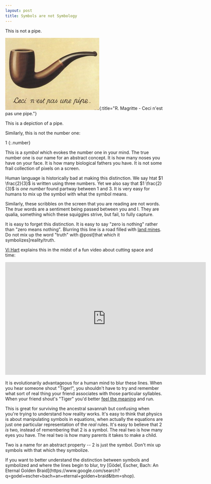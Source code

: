 ```yaml
---
layout: post
title: Symbols are not Symbology
---
```


This is not a pipe.

![Not a pipe](/images/not-a-pipe.jpg){:title="R. Magritte - Ceci n'est pas une pipe."}

This is a depiction of a pipe.

Similarly, this is not the number one:

$1$
{:.number}

This is a *symbol* which evokes the <span class="info">number one</span> in your mind. The true number one is our name for an abstract concept. It is how many noses you have on your face. It is how many biological fathers you have. It is not some frail collection of pixels on a screen.

Human language is historically bad at making this distinction. We say htat $1 \frac{2}{3}$ is written using three numbers. Yet we also say that $1 \frac{2}{3}$ is *one number* found partway between $1$ and $3$. It is very easy for humans to mix up the symbol with what the symbol means.

Similarly, these scribbles on the screen that you are reading are not words. The *true* words are a sentiment being passed between you and I. They are qualia, something which these squiggles strive, but fail, to fully capture.

It is easy to forget this distinction. It is easy to say "zero is nothing" rather than "zero means nothing". Blurring this line is a road filled with [land mines](http://en.wikipedia.org/wiki/Trivialism). Do not mix up the word "truth" with @post[that which it symbolizes]reality/truth.

[Vi Hart](http://vihart.com/) explains this in the midst of a fun video about cutting space and time:

<iframe width="640" height="360" src="http://youtube.googleapis.com/v/WkmPDOq2WfA?start=19&end=67&version=3&autoplay=0" frameborder="0" allowfullscreen></iframe>

It is evolutionarily advantageous for a human mind to blur these lines. When you hear someone shout "Tiger!", you shouldn't have to try and remember what sort of real thing your friend associates with those particular syllables. When your friend shout's "Tiger" you'd better [feel the meaning](http://lesswrong.com/lw/nq/feel_the_meaning/) and run.

This is great for surviving the ancestral savannah but confusing when you're trying to understand how reality works. It's easy to think that physics is about manipulating symbols in equations, when actually the equations are just one particular representation of the *real* rules. It's easy to believe that $2$ *is* two, instead of remembering that $2$ is a symbol. The real two is how many eyes you have. The real two is how many parents it takes to make a child.

Two is a name for an abstract property -- $2$ is just the symbol. Don't mix up symbols with that which they symbolize.

<aside class="info" markdown="block">
If you want to better understand the distinction between symbols and symbolized and where the lines begin to blur, try [Gödel, Escher, Bach: An Eternal Golden Braid](https://www.google.com/search?q=godel+escher+bach+an+eternal+golden+braid&tbm=shop).
</aside>
